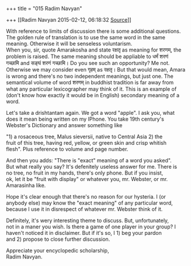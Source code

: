 +++
title = "015 Radim Navyan"

+++
[[Radim Navyan	2015-02-12, 06:18:32 [Source](https://groups.google.com/g/samskrita/c/Lr-i7cVdt0s)]]



With reference to limits of discussion there is some additional questions.  
The golden rule of translation is to use the same word in the same  
meaning. Otherwise it will be senseless voluntarism.  
When you, sir, quote Amarakosha and state रक्षतृ as meaning for शरणम्, the  
problem is raised. The same meaning should be appliable to धर्मं शरणं  
गच्छामि and सङ्घं शरणं गच्छामि। Do you see such an opportunity? Me not.  
Otherwise we may consider even गृहम् as रक्षतृ। But that would mean, Amara  
is wrong and there's no two independent meanings, but just one. The  
semantical volume of word शरणम् in buddhist tradition is far away from  
what any particular lexicographer may think of it. This is an example of  
(don't know how exactly it would be in English) secondary meaning of a  
word.  
  
Let's take a drishtantam again. We got a word "apple". I ask you, what  
does it mean being written on my IPhone. You take 19th century's  
Webster's Dictionary and answer something like  
  
"1) a rosaceous tree, Malus sieversii, native to Central Asia 2) the  
fruit of this tree, having red, yellow, or green skin and crisp whitish  
flesh". Plus reference to volume and page number.  
  
And then you adds: "There is "exact" meaning of a word you asked".  
But what really you say? It's defenitely useless answer for me. There is  
no tree, no fruit in my hands, there's only phone. But if you insist,  
ok, let it be "fruit with display" or whatever you, mr. Webster, or mr.  
Amarasinha like.  
  
Hope it's clear enough that there's no reason for our hysteria. I (or  
anybody else) may know the "exact meaning" of any particular word,  
because I use it in disrespect of whatever mr. Webster think of it.  
  
Definitely, it's wery interesting theme to discuss. But, unfortunately,  
not in a maner you wish. Is there a game of one player in your group? I  
haven't noticed it in disclaimer. But if it's so, I 1) beg your pardon  
and 2) propose to close further discussion.  
  
  
Appreciate your encyclopedic scholarship,  
Radim Navyan.  

